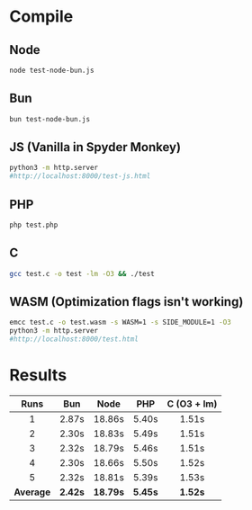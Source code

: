 # Compile
## Node
```bash
node test-node-bun.js
```

## Bun
```bash
bun test-node-bun.js
```

## JS (Vanilla in Spyder Monkey)
```bash
python3 -m http.server 
#http://localhost:8000/test-js.html
```

## PHP
```bash
php test.php
```

## C
```bash
gcc test.c -o test -lm -O3 && ./test
```

## WASM (Optimization flags isn't working)
```bash
emcc test.c -o test.wasm -s WASM=1 -s SIDE_MODULE=1 -O3
python3 -m http.server
#http://localhost:8000/test.html
```

# Results
|  Runs  |   Bun   |   Node   |   PHP    |   C (O3 + lm)   |
| :----: | :-----: | :------: | :------: | :-------------: |
|    1   |  2.87s  |  18.86s  |  5.40s   |  1.51s          |
|    2   |  2.30s  |  18.83s  |  5.49s   |  1.51s          |
|    3   |  2.32s  |  18.79s  |  5.46s   |  1.51s          |
|    4   |  2.30s  |  18.66s  |  5.50s   |  1.52s          |
|    5   |  2.32s  |  18.81s  |  5.39s   |  1.53s          |
| **Average** | **2.42s** | **18.79s** | **5.45s** | **1.52s** |